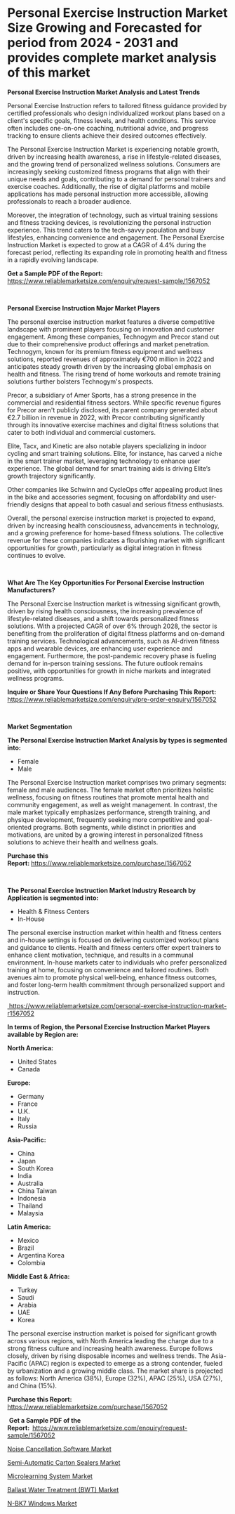 <p><h1>Personal Exercise Instruction Market Size Growing and Forecasted for period from 2024 - 2031 and provides complete market analysis of this market</h1></p><p><strong>Personal Exercise Instruction Market Analysis and Latest Trends</strong></p>
<p><p>Personal Exercise Instruction refers to tailored fitness guidance provided by certified professionals who design individualized workout plans based on a client's specific goals, fitness levels, and health conditions. This service often includes one-on-one coaching, nutritional advice, and progress tracking to ensure clients achieve their desired outcomes effectively.</p><p>The Personal Exercise Instruction Market is experiencing notable growth, driven by increasing health awareness, a rise in lifestyle-related diseases, and the growing trend of personalized wellness solutions. Consumers are increasingly seeking customized fitness programs that align with their unique needs and goals, contributing to a demand for personal trainers and exercise coaches. Additionally, the rise of digital platforms and mobile applications has made personal instruction more accessible, allowing professionals to reach a broader audience.</p><p>Moreover, the integration of technology, such as virtual training sessions and fitness tracking devices, is revolutionizing the personal instruction experience. This trend caters to the tech-savvy population and busy lifestyles, enhancing convenience and engagement. The Personal Exercise Instruction Market is expected to grow at a CAGR of 4.4% during the forecast period, reflecting its expanding role in promoting health and fitness in a rapidly evolving landscape.</p></p>
<p><strong>Get a Sample PDF of the Report:&nbsp;</strong> <a href="https://www.reliablemarketsize.com/enquiry/request-sample/1567052">https://www.reliablemarketsize.com/enquiry/request-sample/1567052</a></p>
<p>&nbsp;</p>
<p><strong>Personal Exercise Instruction Major Market Players</strong></p>
<p><p>The personal exercise instruction market features a diverse competitive landscape with prominent players focusing on innovation and customer engagement. Among these companies, Technogym and Precor stand out due to their comprehensive product offerings and market penetration. Technogym, known for its premium fitness equipment and wellness solutions, reported revenues of approximately €700 million in 2022 and anticipates steady growth driven by the increasing global emphasis on health and fitness. The rising trend of home workouts and remote training solutions further bolsters Technogym's prospects.</p><p>Precor, a subsidiary of Amer Sports, has a strong presence in the commercial and residential fitness sectors. While specific revenue figures for Precor aren't publicly disclosed, its parent company generated about €2.7 billion in revenue in 2022, with Precor contributing significantly through its innovative exercise machines and digital fitness solutions that cater to both individual and commercial customers.</p><p>Elite, Tacx, and Kinetic are also notable players specializing in indoor cycling and smart training solutions. Elite, for instance, has carved a niche in the smart trainer market, leveraging technology to enhance user experience. The global demand for smart training aids is driving Elite’s growth trajectory significantly.</p><p>Other companies like Schwinn and CycleOps offer appealing product lines in the bike and accessories segment, focusing on affordability and user-friendly designs that appeal to both casual and serious fitness enthusiasts.</p><p>Overall, the personal exercise instruction market is projected to expand, driven by increasing health consciousness, advancements in technology, and a growing preference for home-based fitness solutions. The collective revenue for these companies indicates a flourishing market with significant opportunities for growth, particularly as digital integration in fitness continues to evolve.</p></p>
<p>&nbsp;</p>
<p><strong>What Are The Key Opportunities For Personal Exercise Instruction Manufacturers?</strong></p>
<p><p>The Personal Exercise Instruction market is witnessing significant growth, driven by rising health consciousness, the increasing prevalence of lifestyle-related diseases, and a shift towards personalized fitness solutions. With a projected CAGR of over 6% through 2028, the sector is benefiting from the proliferation of digital fitness platforms and on-demand training services. Technological advancements, such as AI-driven fitness apps and wearable devices, are enhancing user experience and engagement. Furthermore, the post-pandemic recovery phase is fueling demand for in-person training sessions. The future outlook remains positive, with opportunities for growth in niche markets and integrated wellness programs.</p></p>
<p><strong>Inquire or Share Your Questions If Any Before Purchasing This Report:</strong> <a href="https://www.reliablemarketsize.com/enquiry/pre-order-enquiry/1567052">https://www.reliablemarketsize.com/enquiry/pre-order-enquiry/1567052</a></p>
<p>&nbsp;</p>
<p><strong>Market Segmentation</strong></p>
<p><strong>The Personal Exercise Instruction Market Analysis by types is segmented into:</strong></p>
<p><ul><li>Female</li><li>Male</li></ul></p>
<p><p>The Personal Exercise Instruction market comprises two primary segments: female and male audiences. The female market often prioritizes holistic wellness, focusing on fitness routines that promote mental health and community engagement, as well as weight management. In contrast, the male market typically emphasizes performance, strength training, and physique development, frequently seeking more competitive and goal-oriented programs. Both segments, while distinct in priorities and motivations, are united by a growing interest in personalized fitness solutions to achieve their health and wellness goals.</p></p>
<p><strong>Purchase this Report:&nbsp;</strong><a href="https://www.reliablemarketsize.com/purchase/1567052">https://www.reliablemarketsize.com/purchase/1567052</a></p>
<p>&nbsp;</p>
<p><strong>The Personal Exercise Instruction Market Industry Research by Application is segmented into:</strong></p>
<p><ul><li>Health & Fitness Centers</li><li>In-House</li></ul></p>
<p><p>The personal exercise instruction market within health and fitness centers and in-house settings is focused on delivering customized workout plans and guidance to clients. Health and fitness centers offer expert trainers to enhance client motivation, technique, and results in a communal environment. In-house markets cater to individuals who prefer personalized training at home, focusing on convenience and tailored routines. Both avenues aim to promote physical well-being, enhance fitness outcomes, and foster long-term health commitment through personalized support and instruction.</p></p>
<p><a href="https://www.reliablemarketsize.com/personal-exercise-instruction-market-r1567052">&nbsp;https://www.reliablemarketsize.com/personal-exercise-instruction-market-r1567052</a></p>
<p><strong>In terms of Region, the Personal Exercise Instruction Market Players available by Region are:</strong></p>
<p>
    <p> <strong> North America: </strong>
        <ul>
            <li>United States</li>
            <li>Canada</li>
        </ul>
        </p> 
    <p> <strong> Europe: </strong>
        <ul>
            <li>Germany</li>
            <li>France</li>
            <li>U.K.</li>
            <li>Italy</li>
            <li>Russia</li>
        </ul>
        </p> 
    <p> <strong> Asia-Pacific: </strong>
        <ul>
            <li>China</li>
            <li>Japan</li>
            <li>South Korea</li>
            <li>India</li>
            <li>Australia</li>
            <li>China Taiwan</li>
            <li>Indonesia</li>
            <li>Thailand</li>
            <li>Malaysia</li>
        </ul>
        </p> 
    <p> <strong> Latin America: </strong>
        <ul>
            <li>Mexico</li>
            <li>Brazil</li>
            <li>Argentina Korea</li>
            <li>Colombia</li>
        </ul>
        </p> 
    <p> <strong> Middle East & Africa: </strong>
        <ul>
            <li>Turkey</li>
            <li>Saudi</li>
            <li>Arabia</li>
            <li>UAE</li>
            <li>Korea</li>
        </ul>
    </p>
    </p>
<p><p>The personal exercise instruction market is poised for significant growth across various regions, with North America leading the charge due to a strong fitness culture and increasing health awareness. Europe follows closely, driven by rising disposable incomes and wellness trends. The Asia-Pacific (APAC) region is expected to emerge as a strong contender, fueled by urbanization and a growing middle class. The market share is projected as follows: North America (38%), Europe (32%), APAC (25%), USA (27%), and China (15%).</p></p>
<p><strong>Purchase this Report: </strong><a href="https://www.reliablemarketsize.com/purchase/1567052">https://www.reliablemarketsize.com/purchase/1567052</a></p>
<p>&nbsp;<strong>Get a Sample PDF of the Report:&nbsp;&nbsp;</strong><a href="https://www.reliablemarketsize.com/enquiry/request-sample/1567052">https://www.reliablemarketsize.com/enquiry/request-sample/1567052</a></p>
<p><strong></strong></p>
<p><p><a href="https://www.linkedin.com/pulse/global-noise-cancellation-software-market-trends-innovations-quewf?trackingId=jiMeCmexTRe3MmUx1nr1tw%3D%3D">Noise Cancellation Software Market</a></p><p><a href="https://medium.com/@waughhelen/semi-automatic-carton-sealers-market-analysis-report-global-insights-by-region-type-side-belt-02044f7ea2e7">Semi-Automatic Carton Sealers Market</a></p><p><a href="https://issuu.com/reportprime-2/docs/microlearning-system-market-size-20_16b50dd94f8bea">Microlearning System Market</a></p><p><a href="https://issuu.com/reportprime-2/docs/ballast-water-treatment-bwt-market-_582be88e2b4957">Ballast Water Treatment (BWT) Market</a></p><p><a href="https://medium.com/@waughhelen/global-perspectives-on-n-bk7-windows-market-trends-and-forecast-2024-2031-069ace306ad5">N-BK7 Windows Market</a></p></p>
